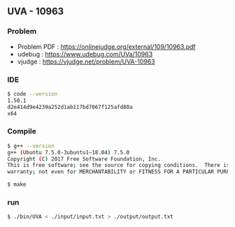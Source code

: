  
## UVA - 10963

### Problem        
    
- Problem PDF : https://onlinejudge.org/external/109/10963.pdf
- udebug : https://www.udebug.com/UVa/10963
- vjudge : https://vjudge.net/problem/UVA-10963


### IDE 
```bash
$ code --version
1.50.1
d2e414d9e4239a252d1ab117bd7067f125afd80a
x64
```

### Compile
```bash
$ g++ --version
g++ (Ubuntu 7.5.0-3ubuntu1~18.04) 7.5.0
Copyright (C) 2017 Free Software Foundation, Inc.
This is free software; see the source for copying conditions.  There is NO
warranty; not even for MERCHANTABILITY or FITNESS FOR A PARTICULAR PURPOSE.

$ make
```

### run
```bash
$ ./bin/UVA < ./input/input.txt > ./output/output.txt
```


